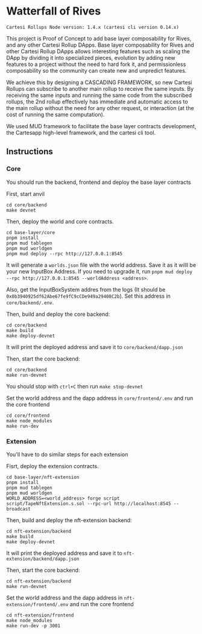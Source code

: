 # Watterfall of Rives

```
Cartesi Rollups Node version: 1.4.x (cartesi cli version 0.14.x)
```

This project is Proof of Concept to add base layer composability for Rives, and any other Cartesi Rollup DApps.
Base layer composability for Rives and other Cartesi Rollup DApps allows interesting features such as scaling the DApp by dividing it into specialized pieces, evolution by adding new features to a project without the need to hard fork it, and permissionless composability so the community can create new and unpredict features.

We achieve this by designing a CASCADING FRAMEWORK, so new Cartesi Rollups can subscribe to another main rollup to receive the same inputs. By receiving the same inputs and running the same code from the subscribed rollups, the 2nd rollup effectively has immediate and automatic access to the main rollup without the need for any other request, or interaction (at the cost of running the same computation).

We used MUD framework to facilitate the base layer contracts development, the Cartesapp high-level framework, and the cartesi cli tool.

## Instructions

### Core

You should run the backend, frontend and deploy the base layer contracts

First, start anvil

```shell
cd core/backend
make devnet
```

Then, deploy the world and core contracts.

```shell
cd base-layer/core
pnpm install
pnpm mud tablegen
pnpm mud worldgen
pnpm mud deploy --rpc http://127.0.0.1:8545
```

It will generate a `worlds.json` file with the world address. Save it as it willl be your new InputBox Address. If you need to upgrade it, run `pnpm mud deploy --rpc http://127.0.0.1:8545 --worldAddress <address>`.

Also, get the InputBoxSystem addres from the logs (It should be `0x0b3940925df62Abe67fe9fC9cCDe949a29408C2b`). Set this address in `core/backend/.env`.

Then, build and deploy the core backend:

```shell
cd core/backend
make build
make deploy-devnet
```

It will print the deployed address and save it to `core/backend/dapp.json`

Then, start the core backend:

```shell
cd core/backend
make run-devnet
```

You should stop with `ctrl+C` then run `make stop-devnet`

Set the world address and the dapp address in `core/frontend/.env` and run the core frontend

```shell
cd core/frontend
make node_modules
make run-dev
```

### Extension

You'll have to do similar steps for each extension

Fisrt, deploy the extension contracts.

```shell
cd base-layer/nft-extension
pnpm install
pnpm mud tablegen
pnpm mud worldgen
WORLD_ADDRESS=<world_address> forge script script/TapeNftExtension.s.sol --rpc-url http://localhost:8545 --broadcast
```

Then, build and deploy the nft-extension backend:

```shell
cd nft-extension/backend
make build
make deploy-devnet
```

It will print the deployed address and save it to `nft-extension/backend/dapp.json`

Then, start the core backend:

```shell
cd nft-extension/backend
make run-devnet
```

Set the world address and the dapp address in `nft-extension/frontend/.env` and run the core frontend

```shell
cd nft-extension/frontend
make node_modules
make run-dev -p 3001
```

